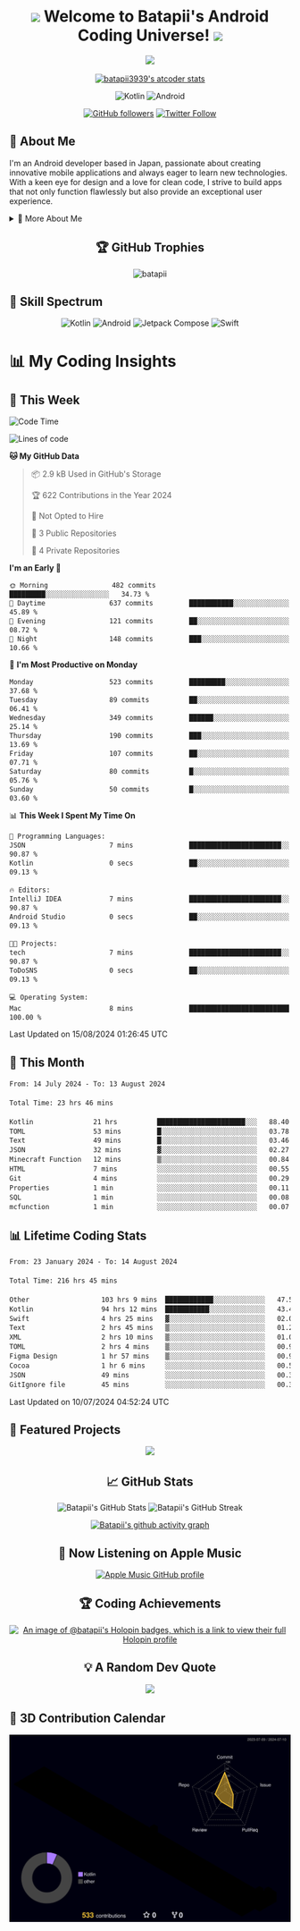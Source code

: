 <h1 align="center">
  <img src="https://media.giphy.com/media/hvRJCLFzcasrR4ia7z/giphy.gif" width="28">
  Welcome to Batapii's Android Coding Universe!
  <img src="https://media.giphy.com/media/hvRJCLFzcasrR4ia7z/giphy.gif" width="28">
</h1>

<p align="center">
  <img src="https://readme-typing-svg.herokuapp.com/?lines=Android+Developer+in+Japan;Always%20learning%20new%20things&font=Fira%20Code&center=true&width=440&height=45&color=f75c7e&vCenter=true&size=22">
</p>

<div align="center">

[![batapii3939's atcoder stats](https://atcoder-readme-stats.vercel.app/stats/batapii3939?theme=dark&show_history=5&width=450)](https://github.com/iwbc-mzk/atcoder-readme-stats)

![Kotlin](https://img.shields.io/badge/Kotlin-★☆☆☆☆☆☆☆☆☆-brightgreen)
![Android](https://img.shields.io/badge/Android-★☆☆☆☆☆☆☆☆☆-brightgreen)

  
[![GitHub followers](https://img.shields.io/github/followers/batapii?style=social)](https://github.com/batapii)
[![Twitter Follow](https://img.shields.io/twitter/follow/batapii?style=social)](https://twitter.com/batapii3939)

</div>

## 🚀 About Me
I'm an Android developer based in Japan, passionate about creating innovative mobile applications and always eager to learn new technologies. With a keen eye for design and a love for clean code, I strive to build apps that not only function flawlessly but also provide an exceptional user experience.

<details>
<summary>🌟 More About Me</summary>

- 🔭 I'm currently working on revolutionizing mobile productivity apps
- 🌱 I'm currently learning Kotlin Multiplatform and Jetpack Compose
- 👯 I'm looking to collaborate on open-source Android projects
- 💬 Ask me about Android development, Kotlin, and mobile UX design
- ⚡ Fun fact: I can solve a Rubik's cube in under 2 minutes!

</details>

<h2 align="center">🏆 GitHub Trophies</h2>
<p align="center">
  <img src="https://github-profile-trophy.vercel.app/?username=batapii&theme=nord&column=7&no-frame=true&no-bg=true&rank=SECRET,SSS,SS,S,AAA,AA,A,B,C,?" alt="batapii" />
</p>

## 🌈 Skill Spectrum

<div align="center">

![Kotlin](https://img.shields.io/badge/Kotlin-0095D5?style=for-the-badge&logo=kotlin&logoColor=white)
![Android](https://img.shields.io/badge/Android-3DDC84?style=for-the-badge&logo=android&logoColor=white)
![Jetpack Compose](https://img.shields.io/badge/Jetpack%20Compose-4285F4?style=for-the-badge&logo=jetpackcompose&logoColor=white)
![Swift](https://img.shields.io/badge/Swift-FA7343?style=for-the-badge&logo=swift&logoColor=white)

</div>


# 📊 My Coding Insights

## 📅 This Week
<!--START_SECTION:waka-week-->
![Code Time](http://img.shields.io/badge/Code%20Time-216%20hrs%2045%20mins-blue)

![Lines of code](https://img.shields.io/badge/From%20Hello%20World%20I%27ve%20Written-98.2%20thousand%20lines%20of%20code-blue)

**🐱 My GitHub Data** 

> 📦 2.9 kB Used in GitHub's Storage 
 > 
> 🏆 622 Contributions in the Year 2024
 > 
> 🚫 Not Opted to Hire
 > 
> 📜 3 Public Repositories 
 > 
> 🔑 4 Private Repositories 
 > 
**I'm an Early 🐤** 

```text
🌞 Morning                482 commits         █████████░░░░░░░░░░░░░░░░   34.73 % 
🌆 Daytime                637 commits         ███████████░░░░░░░░░░░░░░   45.89 % 
🌃 Evening                121 commits         ██░░░░░░░░░░░░░░░░░░░░░░░   08.72 % 
🌙 Night                  148 commits         ███░░░░░░░░░░░░░░░░░░░░░░   10.66 % 
```
📅 **I'm Most Productive on Monday** 

```text
Monday                   523 commits         █████████░░░░░░░░░░░░░░░░   37.68 % 
Tuesday                  89 commits          ██░░░░░░░░░░░░░░░░░░░░░░░   06.41 % 
Wednesday                349 commits         ██████░░░░░░░░░░░░░░░░░░░   25.14 % 
Thursday                 190 commits         ███░░░░░░░░░░░░░░░░░░░░░░   13.69 % 
Friday                   107 commits         ██░░░░░░░░░░░░░░░░░░░░░░░   07.71 % 
Saturday                 80 commits          █░░░░░░░░░░░░░░░░░░░░░░░░   05.76 % 
Sunday                   50 commits          █░░░░░░░░░░░░░░░░░░░░░░░░   03.60 % 
```


📊 **This Week I Spent My Time On** 

```text
💬 Programming Languages: 
JSON                     7 mins              ███████████████████████░░   90.87 % 
Kotlin                   0 secs              ██░░░░░░░░░░░░░░░░░░░░░░░   09.13 % 

🔥 Editors: 
IntelliJ IDEA            7 mins              ███████████████████████░░   90.87 % 
Android Studio           0 secs              ██░░░░░░░░░░░░░░░░░░░░░░░   09.13 % 

🐱‍💻 Projects: 
tech                     7 mins              ███████████████████████░░   90.87 % 
ToDoSNS                  0 secs              ██░░░░░░░░░░░░░░░░░░░░░░░   09.13 % 

💻 Operating System: 
Mac                      8 mins              █████████████████████████   100.00 % 
```


 Last Updated on 15/08/2024 01:26:45 UTC
<!--END_SECTION:waka-week-->

## 📅 This Month
<!--START_SECTION:wakamonth-->

```txt
From: 14 July 2024 - To: 13 August 2024

Total Time: 23 hrs 46 mins

Kotlin               21 hrs          ██████████████████████░░░   88.40 %
TOML                 53 mins         █░░░░░░░░░░░░░░░░░░░░░░░░   03.78 %
Text                 49 mins         █░░░░░░░░░░░░░░░░░░░░░░░░   03.46 %
JSON                 32 mins         ▓░░░░░░░░░░░░░░░░░░░░░░░░   02.27 %
Minecraft Function   12 mins         ▒░░░░░░░░░░░░░░░░░░░░░░░░   00.84 %
HTML                 7 mins          ░░░░░░░░░░░░░░░░░░░░░░░░░   00.55 %
Git                  4 mins          ░░░░░░░░░░░░░░░░░░░░░░░░░   00.29 %
Properties           1 min           ░░░░░░░░░░░░░░░░░░░░░░░░░   00.11 %
SQL                  1 min           ░░░░░░░░░░░░░░░░░░░░░░░░░   00.08 %
mcfunction           1 min           ░░░░░░░░░░░░░░░░░░░░░░░░░   00.07 %
```

<!--END_SECTION:wakamonth-->

## 📊 Lifetime Coding Stats

<!--START_SECTION:wakaalltime-->

```txt
From: 23 January 2024 - To: 14 August 2024

Total Time: 216 hrs 45 mins

Other                  103 hrs 9 mins  ████████████░░░░░░░░░░░░░   47.59 %
Kotlin                 94 hrs 12 mins  ███████████░░░░░░░░░░░░░░   43.46 %
Swift                  4 hrs 25 mins   ▓░░░░░░░░░░░░░░░░░░░░░░░░   02.04 %
Text                   2 hrs 45 mins   ▒░░░░░░░░░░░░░░░░░░░░░░░░   01.27 %
XML                    2 hrs 10 mins   ▒░░░░░░░░░░░░░░░░░░░░░░░░   01.01 %
TOML                   2 hrs 4 mins    ▒░░░░░░░░░░░░░░░░░░░░░░░░   00.95 %
Figma Design           1 hr 57 mins    ▒░░░░░░░░░░░░░░░░░░░░░░░░   00.90 %
Cocoa                  1 hr 6 mins     ░░░░░░░░░░░░░░░░░░░░░░░░░   00.51 %
JSON                   49 mins         ░░░░░░░░░░░░░░░░░░░░░░░░░   00.38 %
GitIgnore file         45 mins         ░░░░░░░░░░░░░░░░░░░░░░░░░   00.35 %
```

<!--END_SECTION:wakaalltime-->

Last Updated on 10/07/2024 04:52:24 UTC

## 🌟 Featured Projects

<div align="center">
  <a href="https://github.com/batapii/ToDoSNS">
    <img src="https://github-readme-stats.vercel.app/api/pin/?username=batapii&repo=ToDoSNS&theme=radical" />
  </a>

## 📈 GitHub Stats

<div align="center">
  <img src="https://github-readme-stats.vercel.app/api?username=batapii&show_icons=true&theme=radical" alt="Batapii's GitHub Stats" />
  <img src="https://github-readme-streak-stats.herokuapp.com/?user=batapii&theme=radical" alt="Batapii's GitHub Streak" />
  
[![Batapii's github activity graph](https://github-readme-activity-graph.vercel.app/graph?username=batapii&theme=react-dark)](https://github.com/ashutosh00710/github-readme-activity-graph)
</div>

## 🎵 Now Listening on Apple Music

<div align="center">
  
[![Apple Music GitHub profile](https://music-profile.rayriffy.com/theme/dark.svg?uid=001005.6598667d2ffd4a10a4f429edd0ba24c4.1156)](https://github.com/rayriffy/apple-music-github-profile)

</div>


## 🏆 Coding Achievements

<div align="center">

[![An image of @batapii's Holopin badges, which is a link to view their full Holopin profile](https://holopin.me/batapii)](https://holopin.io/@batapii)

</div>

## 💡 A Random Dev Quote

<div align="center">

![](https://quotes-github-readme.vercel.app/api?type=horizontal&theme=radical)

</div>

</div>

## 🚀 3D Contribution Calendar

<div align="center">
  
![](./profile-3d-contrib/profile-night-rainbow.svg)

</div>
